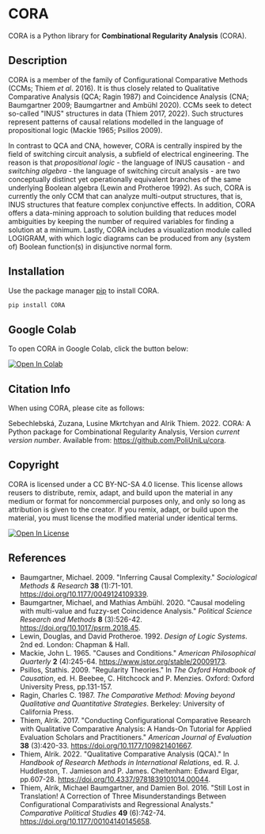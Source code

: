 # CORA

CORA is a Python library for **Combinational Regularity Analysis** (CORA). 

## Description

CORA is a member of the family of Configurational Comparative Methods (CCMs; Thiem *et al*. 2016). It is thus closely related to Qualitative Comparative Analysis (QCA; Ragin 1987) and Coincidence Analysis (CNA; Baumgartner 2009; Baumgartner and Ambühl 2020). CCMs seek to detect so-called "INUS" structures in data (Thiem 2017, 2022). Such structures represent patterns of causal relations modelled in the language of propositional logic (Mackie 1965; Psillos 2009). 

In contrast to QCA and CNA, however, CORA is centrally inspired by the field of switching circuit analysis, a subfield of electrical engineering. The reason is that *propositional logic* - the language of INUS causation - and *switching algebra* - the language of switching circuit analysis - are two conceptually distinct yet operationally equivalent branches of the same underlying Boolean algebra (Lewin and Protheroe 1992). As such, CORA is currently the only CCM that can analyze multi-output structures, that is, INUS structures that feature complex conjunctive effects. In addition, CORA offers a data-mining approach to solution building that reduces model ambiguities by keeping the number of required variables for finding a solution at a minimum. Lastly, CORA includes a visualization module called LOGIGRAM, with which logic diagrams can be produced from any (system of) Boolean function(s) in disjunctive normal form.

## Installation

Use the package manager [pip](https://pip.pypa.io/en/stable/) to install CORA.

```bash
pip install CORA
```
## Google Colab

To open CORA in Google Colab, click the button below:

[![Open In Colab](https://colab.research.google.com/assets/colab-badge.svg)](https://colab.research.google.com/gist/ZuzanaSebb/490501c7573490ebfbb841e850b573f9/-cora_1-0-3.ipynb)

## Citation Info

When using CORA, please cite as follows:

Sebechlebská, Zuzana, Lusine Mkrtchyan and Alrik Thiem. 2022. CORA: A Python package for Combinational Regularity Analysis, Version *current version number*. Available from: https://github.com/PoliUniLu/cora.


## Copyright

CORA is licensed under a CC BY-NC-SA 4.0 license. This license allows reusers to distribute, remix, adapt, and build upon the material in any medium or format for noncommercial purposes only, and only so long as attribution is given to the creator. If you remix, adapt, or build upon the material, you must license the modified material under identical terms. 

[![Open In License](https://mirrors.creativecommons.org/presskit/buttons/88x31/svg/by-nc-sa.svg)](https://creativecommons.org/licenses/by-nc-sa/4.0/)


## References

* Baumgartner, Michael. 2009. "Inferring Causal Complexity." *Sociological Methods & Research* **38** (1):71-101. https://doi.org/10.1177/0049124109339.
* Baumgartner, Michael, and Mathias Ambühl. 2020. "Causal modeling with multi-value and fuzzy-set Coincidence Analysis." *Political Science Research and Methods* **8** (3):526-42. https://doi.org/10.1017/psrm.2018.45.
* Lewin, Douglas, and David Protheroe. 1992. *Design of Logic Systems*. 2nd ed. London: Chapman & Hall.
* Mackie, John L. 1965. "Causes and Conditions." *American Philosophical Quarterly* **2** (4):245-64. https://www.jstor.org/stable/20009173.
* Psillos, Stathis. 2009. "Regularity Theories." In *The Oxford Handbook of Causation*, ed. H. Beebee, C. Hitchcock and P. Menzies. Oxford: Oxford University Press, pp.131-157.
* Ragin, Charles C. 1987. *The Comparative Method: Moving beyond Qualitative and Quantitative Strategies*. Berkeley: University of California Press.
* Thiem, Alrik. 2017. "Conducting Configurational Comparative Research with Qualitative Comparative Analysis: A Hands-On Tutorial for Applied Evaluation Scholars and Practitioners." *American Journal of Evaluation* **38** (3):420-33. https://doi.org/10.1177/109821401667.
* Thiem, Alrik. 2022. "Qualitative Comparative Analysis (QCA)." In *Handbook of Research Methods in International Relations*, ed. R. J. Huddleston, T. Jamieson and P. James. Cheltenham: Edward Elgar, pp.607-28. https://doi.org/10.4337/9781839101014.00044.
* Thiem, Alrik, Michael Baumgartner, and Damien Bol. 2016. "Still Lost in Translation! A Correction of Three Misunderstandings Between Configurational Comparativists and Regressional Analysts." *Comparative Political Studies* **49** (6):742-74. https://doi.org/10.1177/00104140145658.

